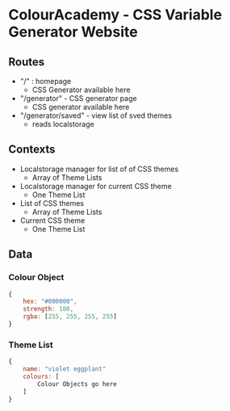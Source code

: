 # ColourAcademy - CSS Variable Generator Website

## Routes

- "/" : homepage 
    - CSS Generator available here
- "/generator" - CSS generator page
    - CSS generator available here
- "/generator/saved" - view list of sved themes
    - reads localstorage 


## Contexts

- Localstorage manager for list of of CSS themes
    - Array of Theme Lists
- Localstorage manager for current CSS theme
    - One Theme List
- List of CSS themes
    - Array of Theme Lists
- Current CSS theme
    - One Theme List


## Data

### Colour Object

```js
{
    hex: "#000000",
    strength: 100,
    rgba: [255, 255, 255, 255]
}
```

### Theme List

```js
{
    name: "violet eggplant"
    colours: [
        Colour Objects go here
    ]
}
```